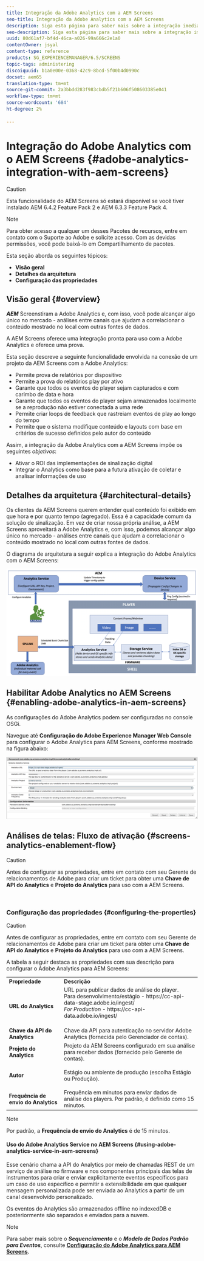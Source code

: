 ```yaml
---
title: Integração da Adobe Analytics com a AEM Screens
seo-title: Integração da Adobe Analytics com a AEM Screens
description: Siga esta página para saber mais sobre a integração imediata do AEM Screens com o Adobe Analytics e fornecer uma prova do jogo.
seo-description: Siga esta página para saber mais sobre a integração imediata do AEM Screens com o Adobe Analytics e fornecer uma prova do jogo.
uuid: 80d61af7-bf4d-46ca-a026-99a666c2e1a0
contentOwner: jsyal
content-type: reference
products: SG_EXPERIENCEMANAGER/6.5/SCREENS
topic-tags: administering
discoiquuid: b1a0e00e-0368-42c9-8bcd-5f00b4d0990c
docset: aem65
translation-type: tm+mt
source-git-commit: 2a3bbdd283f983cbdb5f21b606f508603385e041
workflow-type: tm+mt
source-wordcount: '684'
ht-degree: 2%

---
```



# Integração do Adobe Analytics com o AEM Screens {#adobe-analytics-integration-with-aem-screens}

>[!CAUTION]
>
>Esta funcionalidade do AEM Screens só estará disponível se você tiver instalado AEM 6.4.2 Feature Pack 2 e AEM 6.3.3 Feature Pack 4.

>[!NOTE]
>
>Para obter acesso a qualquer um desses Pacotes de recursos, entre em contato com o Suporte ao Adobe e solicite acesso. Com as devidas permissões, você pode baixá-lo em Compartilhamento de pacotes.

Esta seção aborda os seguintes tópicos:

* **Visão geral**
* **Detalhes da arquitetura**
* **Configuração das propriedades**

## Visão geral {#overview}

***AEM*** Screenstiram a Adobe Analytics e, com isso, você pode alcançar algo único no mercado - análises entre canais que ajudam a correlacionar o conteúdo mostrado no local com outras fontes de dados.

A AEM Screens oferece uma integração pronta para uso com a Adobe Analytics e oferece uma prova.

Esta seção descreve a seguinte funcionalidade envolvida na conexão de um projeto da AEM Screens com a Adobe Analytics:

* Permite prova de relatórios por dispositivo
* Permite a prova do relatórios play por ativo
* Garante que todos os eventos do player sejam capturados e com carimbo de data e hora
* Garante que todos os eventos do player sejam armazenados localmente se a reprodução não estiver conectada a uma rede
* Permite criar loops de feedback que rastreiam eventos de play ao longo do tempo
* Permite que o sistema modifique conteúdo e layouts com base em critérios de sucesso definidos pelo autor do conteúdo

Assim, a integração da Adobe Analytics com a AEM Screens impõe os seguintes *objetivos*:

* Ativar o ROI das implementações de sinalização digital
* Integrar o Analytics como base para a futura ativação de coletar e analisar informações de uso

## Detalhes da arquitetura {#architectural-details}

Os clientes da AEM Screens querem entender qual conteúdo foi exibido em que hora e por quanto tempo (agregado). Essa é a capacidade comum da solução de sinalização. Em vez de criar nossa própria análise, a AEM Screens aproveitará a Adobe Analytics e, com isso, podemos alcançar algo único no mercado - análises entre canais que ajudam a correlacionar o conteúdo mostrado no local com outras fontes de dados.

O diagrama de arquitetura a seguir explica a integração do Adobe Analytics com o AEM Screens:

![screen_shot_2018-09-12at85611am](assets/screen_shot_2018-09-12at85611am.png)

## Habilitar Adobe Analytics no AEM Screens {#enabling-adobe-analytics-in-aem-screens}

As configurações do Adobe Analytics podem ser configuradas no console OSGi.

Navegue até **Configuração do Adobe Experience Manager Web Console** para configurar o Adobe Analytics para AEM Screens, conforme mostrado na figura abaixo:

![screen_shot_2018-09-04at25550pm](assets/screen_shot_2018-09-04at25550pm.png)

## Análises de telas: Fluxo de ativação {#screens-analytics-enablement-flow}

>[!CAUTION]
>
>Antes de configurar as propriedades, entre em contato com seu Gerente de relacionamentos de Adobe para criar um ticket para obter uma **Chave de API do Analytics** e **Projeto do Analytics** para uso com a AEM Screens.

![]()

### Configuração das propriedades {#configuring-the-properties}

>[!CAUTION]
>
>Antes de configurar as propriedades, entre em contato com seu Gerente de relacionamentos de Adobe para criar um ticket para obter uma **Chave de API do Analytics** e **Projeto do Analytics** para uso com a AEM Screens.

A tabela a seguir destaca as propriedades com sua descrição para configurar o Adobe Analytics para AEM Screens:

<table>
 <tbody>
  <tr>
   <td><strong>Propriedade</strong></td>
   <td><strong>Descrição</strong></td>
  </tr>
  <tr>
   <td><strong>URL do Analytics</strong></td>
   <td>URL para publicar dados de análise do player. <br>
   Para desenvolvimento/estágio</em>  - https://cc-api-data-stage.adobe.io/ingest/<br /> <em>For Production</em>  - https://cc-api-data.adobe.io/ingest/</em><br /> <br /></td>
  </tr>
  <tr>
   <td><strong>Chave da API do Analytics</strong></td>
   <td>Chave da API para autenticação no servidor Adobe Analytics (fornecida pelo Gerenciador de contas).</td>
  </tr>
  <tr>
   <td><strong>Projeto do Analytics</strong></td>
   <td>Projeto da AEM Screens configurado em sua análise para receber dados (fornecido pelo Gerente de contas).</td>
  </tr>
  <tr>
   <td><strong>Autor</strong></td>
   <td><p>Estágio ou ambiente de produção (escolha Estágio ou Produção).</p></td>
  </tr>
  <tr>
   <td><strong>Frequência de envio do Analytics</strong></td>
   <td>Frequência em minutos para enviar dados de análise dos players. Por padrão, é definido como 15 minutos.</td>
  </tr>
 </tbody>
</table>

>[!NOTE]
>
>Por padrão, a **Frequência de envio do Analytics** é de 15 minutos.

#### Uso do Adobe Analytics Service no AEM Screens {#using-adobe-analytics-service-in-aem-screens}

Esse cenário chama a API do Analytics por meio de chamadas REST de um serviço de análise no firmware e nos componentes principais das telas de instrumentos para criar e enviar explicitamente eventos específicos para um caso de uso específico e permitir a extensibilidade em que qualquer mensagem personalizada pode ser enviada ao Analytics a partir de um canal desenvolvido personalizado.

Os eventos do Analytics são armazenados offline no indexedDB e posteriormente são separados e enviados para a nuvem.

>[!NOTE]
>
>Para saber mais sobre o ***Sequenciamento*** e o ***Modelo de Dados Padrão para Eventos***, consulte **[Configuração do Adobe Analytics para AEM Screens](configuring-adobe-analytics-aem-screens.md)**.

